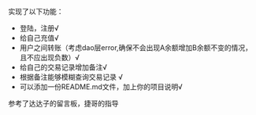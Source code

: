 实现了以下功能：

- 登陆，注册√
- 给自己充值√
- 用户之间转账（考虑dao层error,确保不会出现A余额增加B余额不变的情况，且不应出现负数）√
- 给自己的交易记录增加备注√
- 根据备注能够模糊查询交易记录 √
- 可以添加一份README.md文件，加上你的项目说明√



参考了达达子的留言板，捷哥的指导

